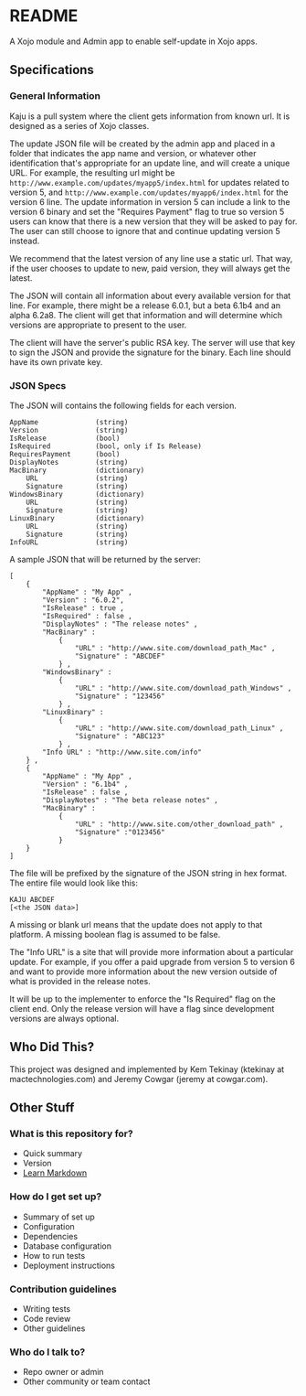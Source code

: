 # README #

A Xojo module and Admin app to enable self-update in Xojo apps.

## Specifications ##

### General Information ###

Kaju is a pull system where the client gets information from known url. It is designed as a series of Xojo classes.

The update JSON file will be created by the admin app and placed in a folder that indicates the app name and version, or whatever other identification that's appropriate for an update line, and will create a unique URL. For example, the resulting url might be `http://www.example.com/updates/myapp5/index.html` for updates related to version 5, and `http://www.example.com/updates/myapp6/index.html` for the version 6 line. The update information in version 5 can include a link to the version 6 binary and set the "Requires Payment" flag to true so version 5 users can know that there is a new version that they will be asked to pay for. The user can still choose to ignore that and continue updating version 5 instead.

We recommend that the latest version of any line use a static url. That way, if the user chooses to update to new, paid version, they will always get the latest.

The JSON will contain all information about every available version for that line. For example, there might be a release 6.0.1, but a beta 6.1b4 and an alpha 6.2a8. The client will get that information and will determine which versions are appropriate to present to the user.

The client will have the server's public RSA key. The server will use that key to sign the JSON and provide the signature for the binary. Each line should have its own private key.

### JSON Specs ###

The JSON will contains the following fields for each version.

	AppName              (string)
	Version              (string)
	IsRelease            (bool)
	IsRequired           (bool, only if Is Release)
	RequiresPayment      (bool)
	DisplayNotes         (string)
	MacBinary            (dictionary)
		URL              (string)
		Signature        (string)
	WindowsBinary        (dictionary)
		URL              (string)
		Signature        (string)
	LinuxBinary          (dictionary)
		URL              (string)
		Signature        (string)
	InfoURL              (string)

A sample JSON that will be returned by the server:

	[
		{
			"AppName" : "My App" ,
			"Version" : "6.0.2",
			"IsRelease" : true ,
			"IsRequired" : false ,
			"DisplayNotes" : "The release notes" ,
			"MacBinary" :
				{
					"URL" : "http://www.site.com/download_path_Mac" ,
					"Signature" : "ABCDEF"
				} ,
			"WindowsBinary" :
				{
					"URL" : "http://www.site.com/download_path_Windows" ,
					"Signature" : "123456"
				} ,
			"LinuxBinary" :
				{
					"URL" : "http://www.site.com/download_path_Linux" ,
					"Signature" : "ABC123"
				} ,
			"Info URL" : "http://www.site.com/info"
		} ,
		{
			"AppName" : "My App" ,
			"Version" : "6.1b4" ,
			"IsRelease" : false ,
			"DisplayNotes" : "The beta release notes" ,
			"MacBinary" : 
				{
					"URL" : "http://www.site.com/other_download_path" ,
					"Signature" :"0123456"
				} 
		}
	] 

The file will be prefixed by the signature of the JSON string in hex format. The entire file would look like this:

	KAJU ABCDEF
	[<the JSON data>]

A missing or blank url means that the update does not apply to that platform. A missing boolean flag is assumed to be false.

The "Info URL" is a site that will provide more information about a particular update. For example, if you offer a paid upgrade from version 5 to version 6 and want to provide more information about the new version outside of what is provided in the release notes.

It will be up to the implementer to enforce the "Is Required" flag on the client end. Only the release version will have a flag since development versions are always optional.

## Who Did This? ##

This project was designed and implemented by Kem Tekinay (ktekinay at mactechnologies.com) and Jeremy Cowgar (jeremy at cowgar.com).


## Other Stuff ##

### What is this repository for? ###

* Quick summary
* Version
* [Learn Markdown](https://bitbucket.org/tutorials/markdowndemo)

### How do I get set up? ###

* Summary of set up
* Configuration
* Dependencies
* Database configuration
* How to run tests
* Deployment instructions

### Contribution guidelines ###

* Writing tests
* Code review
* Other guidelines

### Who do I talk to? ###

* Repo owner or admin
* Other community or team contact